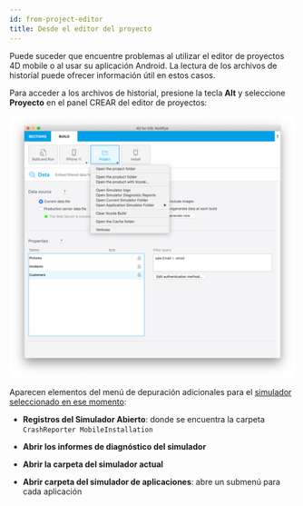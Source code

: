 ```yaml
---
id: from-project-editor
title: Desde el editor del proyecto
---
```


Puede suceder que encuentre problemas al utilizar el editor de proyectos 4D mobile o al usar su aplicación Android. La lectura de los archivos de historial puede ofrecer información útil en estos casos.

Para acceder a los archivos de historial, presione la tecla **Alt** y seleccione **Proyecto** en el panel CREAR del editor de proyectos:

![Depuración](img/debug-from-4D-for-iOS.png)

Aparecen elementos del menú de depuración adicionales para el [simulador seleccionado en ese momento](../project-definition/build-panel#using-the-simulator):


* **Registros del Simulador Abierto**: donde se encuentra la carpeta `CrashReporter MobileInstallation`

* **Abrir los informes de diagnóstico del simulador**

* **Abrir la carpeta del simulador actual**

* **Abrir carpeta del simulador de aplicaciones**: abre un submenú para cada aplicación
